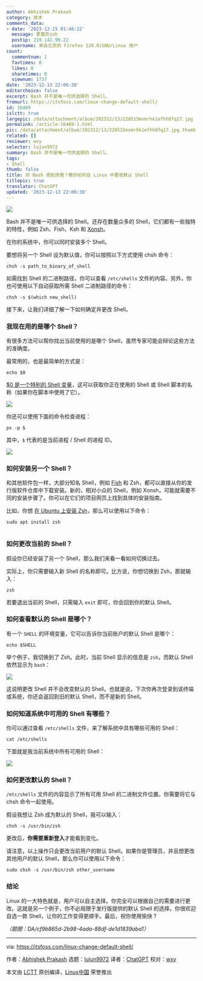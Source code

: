 ```yaml
---
author: Abhishek Prakash
category: 技术
comments_data:
- date: '2023-12-15 01:48:22'
  message: 更喜欢zsh
  postip: 219.142.99.22
  username: 来自北京的 Firefox 120.0|GNU/Linux 用户
count:
  commentnum: 1
  favtimes: 0
  likes: 0
  sharetimes: 0
  viewnum: 1737
date: '2023-12-13 22:06:30'
editorchoice: false
excerpt: Bash 并不是唯一可供选择的 Shell。
fromurl: https://itsfoss.com/linux-change-default-shell/
id: 16469
islctt: true
largepic: /data/attachment/album/202312/13/220515mvmrhk1efhh8fq17.jpg
permalink: /article-16469-1.html
pic: /data/attachment/album/202312/13/220515mvmrhk1efhh8fq17.jpg.thumb.jpg
related: []
reviewer: wxy
selector: lujun9972
summary: Bash 并不是唯一可供选择的 Shell。
tags:
- Shell
thumb: false
title: 对 Bash 感到厌倦？教你如何在 Linux 中更改默认 Shell
titlepic: true
translator: ChatGPT
updated: '2023-12-13 22:06:30'
---
```


![](/data/attachment/album/202312/13/220515mvmrhk1efhh8fq17.jpg)


Bash 并不是唯一可供选择的 Shell。还存在数量众多的 Shell，它们都有一些独特的特性，例如 Zsh、Fish、Ksh 和 [Xonsh](https://itsfoss.com/xonsh-shell/)。


在你的系统中，你可以同时安装多个 Shell。


要想将另一个 Shell 设为默认值，你可以按照以下方式使用 chsh 命令：



```
chsh -s path_to_binary_of_shell

```

如需找到 Shell 的二进制路径，你可以查看 `/etc/shells` 文件的内容。另外，你也可使用以下自动获取所需 Shell 二进制路径的命令：



```
chsh -s $(which new_shell)

```

接下来，让我们详细了解一下如何确定并更改 Shell。


### 我现在用的是哪个 Shell？


有很多方法可以帮你找出当前使用的是哪个 Shell，虽然专家可能会辩论这些方法的准确度。


最常用的，也是最简单的方式是：



```
echo $0

```

[$0 是一个特别的 Shell 变量](https://linuxhandbook.com/bash-dollar-0/)，这可以获取你正在使用的 Shell 或 Shell 脚本的名称（如果你在脚本中使用了它）。


![](/data/attachment/album/202312/13/220630zlsbylfb6pw2wgdp.png)


你还可以使用下面的命令检查进程：



```
ps -p $

```

其中，`$` 代表的是当前进程 / Shell 的进程 ID。


![](/data/attachment/album/202312/13/220630e6wa2u6a76hwllej.png)


### 如何安装另一个 Shell？


和其他软件包一样，大部分知名 Shell，例如 [Fish](https://fishshell.com/) 和 Zsh，都可以直接从你的发行版软件仓库中下载安装。新的，相对小众的 Shell，例如 Xonsh，可能就需要不同的安装步骤了。你可以在它们的项目网页上找到具体的安装指南。


比如，你想 [在 Ubuntu 上安装 Zsh](https://itsfoss.com/zsh-ubuntu/)，那么可以使用以下命令：



```
sudo apt install zsh


```

### 如何更改当前的 Shell？


假设你已经安装了另一个 Shell，那么我们来看一看如何切换过去。


实际上，你只需要输入新 Shell 的名称即可。比方说，你想切换到 Zsh，那就输入：



```
zsh

```

若要退出当前的 Shell，只需输入 `exit` 即可，你会回到你的默认 Shell。


### 如何查看默认的 Shell 是哪个？


有一个 `SHELL` 的环境变量，它可以告诉你当前账户的默认 Shell 是哪个：



```
echo $SHELL

```

举个例子，我切换到了 Zsh。此时，当前 Shell 显示的信息是 `zsh`，而默认 Shell 依然显示为 `bash`：


![](/data/attachment/album/202312/13/220631t0j1p0puuwjwp1pm.png)


这说明更改 Shell 并不会改变默认的 Shell。也就是说，下次你再次登录到该终端或系统，你还会返回到旧的默认 Shell，而不是新的 Shell。


### 如何知道系统中可用的 Shell 有哪些？


你可以通过查看 `/etc/shells` 文件，来了解系统中具有哪些可用的 Shell：



```
cat /etc/shells

```

下面就是我当前系统中所有可用的 Shell：


![](/data/attachment/album/202312/13/220631g4mm404sno05q4uq.png)


### 如何更改默认的 Shell？


`/etc/shells` 文件的内容显示了所有可用 Shell 的二进制文件位置。你需要将它与 chsh 命令一起使用。


假设我想让 Zsh 成为默认的 Shell，我可以输入：



```
chsh -s /usr/bin/zsh

```

更改后，**你需要重新登入**才能看到变化。


请注意，以上操作只会更改当前用户的默认 Shell。如果你是管理员，并且想更改其他用户的默认 Shell，那么你可以使用以下命令：



```
sudo chsh -s /usr/bin/zsh other_username

```

### 结论


Linux 的一大特色就是，用户可以自主选择。你完全可以根据自己的需要进行更改。这就是另一个例子，你不必局限于发行版提供的默认 Shell 的选择。你很欢迎自选一款 Shell，让你的工作变得更顺手。最后，祝你使用愉快 ?


*（题图：DA/cf9b865d-2b98-4ada-88df-de1d1839aba1）*




---


via: <https://itsfoss.com/linux-change-default-shell/>


作者：[Abhishek Prakash](https://itsfoss.com/author/abhishek/) 选题：[lujun9972](https://github.com/lujun9972) 译者：[ChatGPT](https://linux.cn/lctt/ChatGPT) 校对：[wxy](https://github.com/wxy)


本文由 [LCTT](https://github.com/LCTT/TranslateProject) 原创编译，[Linux中国](https://linux.cn/) 荣誉推出